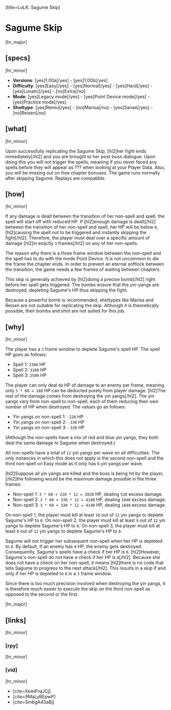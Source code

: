 [title=LoLK: Sagume Skip]
# Sagume Skip

[hr_major]  
## [specs]  
[hr_minor]
* **Versions**: [yes]1.00a[/yes] - [yes]1.00b[/yes]
* **Difficulty**: [yes]Easy[/yes] - [yes]Normal[/yes] - [yes]Hard[/yes] - [yes]Lunatic[/yes] - [no]Extra[/no]
* **Mode**: [yes]Legacy mode[/yes] - [yes]Point Device mode[/yes] - [yes]Practice mode[/yes]
* **Shottype**: [yes]Reimu[/yes] - [no]Marisa[/no] - [yes]Sanae[/yes] - [no]Reisen[/no]


## [what] 
[hr_minor]

Upon successfully replicating the Sagume Skip, [hl2]her fight ends immediately[/hl2] and you are brought to her post-boss dialogue. Upon doing this you will not trigger the spells, meaning if you never faced any spells before they will appear as ??? when looking at your Player Data. Also, you will be missing out on free chapter bonuses. The game runs normally after skipping Sagume. Replays are compatible.
## [how]
[hr_minor]

If any damage is dealt between the transition of her non-spell and spell, the spell will start off with reduced HP. If [hl2]enough damage is dealt[/hl2] between the transition of her non-spell and spell, her HP will be below ``0``, [hl2]causing the spell not to be triggered and instantly skipping the fight[/hl2]. Therefore, the player must deal over a specific amount of damage [hl2]in exactly ``3`` frames[/hl2] on any of her non-spells.

The reason why there is a three frame window between the non-spell and the spell has to do with the mode Point Device. It is not uncommon to die the frame the chapter ends. In order to prevent an eternal softlock between the transition, the game needs a few frames of waiting between chapters. 

This skip is generally achieved by [hl2]doing a precise bomb[/hl2] right before her spell gets triggered. The bombs ensure that the yin-yangs are destroyed, depleting Sagume's HP thus skipping the fight.

Because a powerful bomb is recommended, shottypes like Marisa and Reisen are not suitable for replicating the skip. Although it is theoretically possible, their bombs and shot are not suited for this job.

## [why]
[hr_minor]

The player has a ``3`` frame window to deplete Sagume's spell HP. The spell HP goes as follows:
* Spell 1: ``2300`` HP
* Spell 2: ``3100`` HP
* Spell 3: ``2500`` HP

The player can only deal ``60`` HP of damage to an enemy per frame, meaning only `3 * 60 = 180` HP can be deducted purely from player damage.
[hl2]The rest of the damage comes from destroying the yin yangs[/hl2]. The yin yangs vary from non-spell to non-spell, each of them reducing their own number of HP when destroyed. The values go as follows:

* Yin yangs on non-spell 1: ``-220`` HP
* Yin yangs on non-spell 2: ``-330`` HP
* Yin yangs on non-spell 3: ``-330`` HP

(Although the non-spells have a mix of red and blue yin yangs, they both deal the same damage to Sagume when destroyed.)

All non-spells have a total of ``12`` yin yangs per wave on all difficulties. The only instances in which this does not apply is the second non-spell and the third non-spell on Easy mode as it only has ``6`` yin yangs per wave.

[hl2]Suppose all yin yangs are killed and the boss is being hit by the player, [/hl2]the following would be the maximum damage possible in the three frames:
* Non-spell 1: `3 * 60 + 220 * 12 = 2820` HP, dealing `520` excess damage.
* Non-spell 2: `3 * 60 + 330 * 12 = 4140` HP, dealing `1040` excess damage.
* Non-spell 3: `3 * 60 + 330 * 12 = 4140` HP, dealing `1640` excess damage.

On non-spell 1, the player must kill at least ``10`` out of ``12`` yin yangs to deplete Sagume's HP to ``0``.
On non-spell 2, the player must kill at least ``9`` out of ``12`` yin yangs to deplete Sagume's HP to ``0``.
On non-spell 3, the player must kill at least ``8`` out of ``12`` yin yangs to deplete Sagume's HP to ``0``.

Sagume will not trigger her subsequent non-spell when her HP is depleted to ``0``. By default, if an enemy has ``0`` HP, the enemy gets destroyed. Consequently, Sagume's spells have a check if her HP is ``0``. [hl2]However, Sagume's non-spell do not have a check if her HP is ``0``[/hl2]. Because she does not have a check on her non-spell, it means [hl2]there is no code that tells Sagume to progress to the next attack[/hl2]. This results in a skip if and only if her HP is depleted to ``0`` in a ``3`` frame window.

Since there is too much precision involved when destroying the yin yangs, it is therefore much easier to execute the skip on the third non-spell as opposed to the second or the first. 



[hr_major]
## [links]
[hr_minor]
### [rpy]
[hr_minor]
### [vid]
[hr_minor]

+ [cite=XewIFrqJCj]
+ [cite=9MaLyBEpwP]
+ [cite=SmbgA43aBj]

